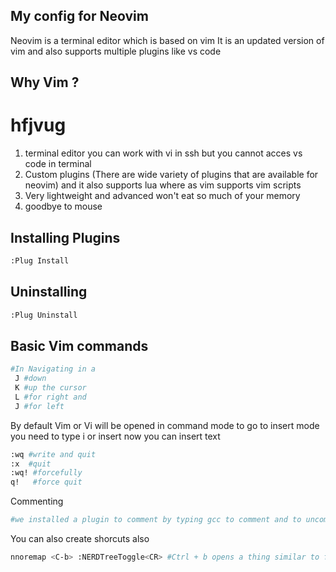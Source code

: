 
## My config for Neovim

Neovim is a terminal editor which is based on vim
It is an updated version of vim and also supports multiple plugins like vs code

## Why Vim ?
# hfjvug

1. terminal editor you can work with vi in ssh but you cannot acces vs code in terminal
2. Custom plugins (There are wide variety of plugins that are available for neovim) and it also supports lua where as vim supports vim scripts
3. Very lightweight and advanced won't eat so much of your memory 
4. goodbye to mouse


## Installing Plugins

```sh
:Plug Install
```

## Uninstalling 
```sh
:Plug Uninstall
```

## Basic Vim commands

```sh
#In Navigating in a
 J #down 
 K #up the cursor
 L #for right and 
 J #for left
```

By default Vim or Vi will be opened in command mode to go to insert mode you need to type i or insert now you can insert text

```sh
:wq #write and quit
:x  #quit
:wq! #forcefully
q!   #force quit
```

Commenting
```sh 
#we installed a plugin to comment by typing gcc to comment and to uncomment
```

You can also create shorcuts also

```sh
nnoremap <C-b> :NERDTreeToggle<CR> #Ctrl + b opens a thing similar to file explorer in vscode
```


